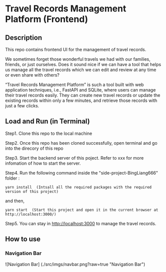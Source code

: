 # Travel Records Management Platform (Frontend)

## Description
This repo contains frontend UI for the management of travel records.

We sometimes forget those wonderful travels we had with our families, friends, or just ourselves. Does it sound nice if we can have a tool that helps us 
manage all the travel records which we can edit and review at any time or even share with others?

“Travel Records Management Platform” is such a tool built with web application techniques, i.e., FastAPI and SQLite, where users can manage their travel 
records easily. They can create new travel records or update the existing records within only a few minutes, and retrieve those records with just a few 
clicks.

## Load and Run (in Terminal)
Step1. Clone this repo to the local machine

Step2. Once this repo has been cloned successfully, open terminal and go into the direcory of this repo

Step3. Start the backend server of this poject. Refer to xxx for more infomation of how to start the server.

Step4. Run the following command inside the "side-project-BingLiang666" folder :
```
yarn install  (Intsall all the required packages with the required version of this project)
```
and then,
```
yarn start  (Start this project and open it in the current browser at http://localhost:3000/)
```

Step5. You can stay in [http://localhost:3000](http://localhost:3000) to manage the travel records.

## How to use

### Navigation Bar

![Navigation Bar] (./src/imgs/navbar.png?raw=true "Navigation Bar")
